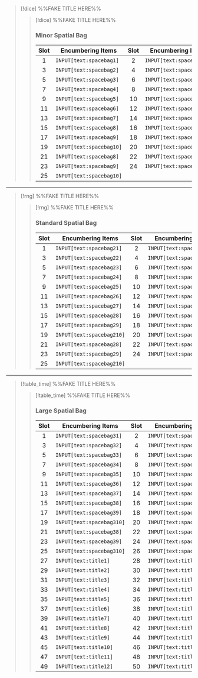 >[!dice] %%FAKE TITLE HERE%%
>>[!dice] %%FAKE TITLE HERE%%
>>### Minor Spatial Bag
>>| Slot | Encumbering Items | Slot | Encumbering Items 
>>| :-: | ---------------- |:-:|--------|
>>|1|`INPUT[text:spacebag1]` |2|`INPUT[text:spacebag11]`|
>>|3|`INPUT[text:spacebag2]`|4|`INPUT[text:spacebag12]`|
>>|5|`INPUT[text:spacebag3]`|6|`INPUT[text:spacebag13]`|
>>|7|`INPUT[text:spacebag4]`|8|`INPUT[text:spacebag14]`|
>>|9|`INPUT[text:spacebag5]`|10|`INPUT[text:spacebag15]`|
>>|11|`INPUT[text:spacebag6]`|12|`INPUT[text:spacebag16]`|
>>|13|`INPUT[text:spacebag7]`|14|`INPUT[text:spacebag17]`|
>>|15|`INPUT[text:spacebag8]`|16|`INPUT[text:spacebag18]`|
>>|17|`INPUT[text:spacebag9]`|18|`INPUT[text:spacebag19]`|
>>|19|`INPUT[text:spacebag10]`|20|`INPUT[text:spacebag20]`
>>|21|`INPUT[text:spacebag8]`|22|`INPUT[text:spacebag18]`|
>>|23|`INPUT[text:spacebag9]`|24|`INPUT[text:spacebag19]`|
>>|25|`INPUT[text:spacebag10]`||

---

>[!rng] %%FAKE TITLE HERE%%
>>[!rng] %%FAKE TITLE HERE%%
>>### Standard Spatial Bag
>>| Slot | Encumbering Items | Slot | Encumbering Items 
>>| :-: | ---------------- |:-:|--------|
>>|1|`INPUT[text:spacebag21]` |2|`INPUT[text:spacebag211]`|
>>|3|`INPUT[text:spacebag22]`|4|`INPUT[text:spacebag212]`|
>>|5|`INPUT[text:spacebag23]`|6|`INPUT[text:spacebag213]`|
>>|7|`INPUT[text:spacebag24]`|8|`INPUT[text:spacebag214]`|
>>|9|`INPUT[text:spacebag25]`|10|`INPUT[text:spacebag215]`|
>>|11|`INPUT[text:spacebag26]`|12|`INPUT[text:spacebag216]`|
>>|13|`INPUT[text:spacebag27]`|14|`INPUT[text:spacebag217]`|
>>|15|`INPUT[text:spacebag28]`|16|`INPUT[text:spacebag218]`|
>>|17|`INPUT[text:spacebag29]`|18|`INPUT[text:spacebag219]`|
>>|19|`INPUT[text:spacebag210]`|20|`INPUT[text:spacebag220]`
>>|21|`INPUT[text:spacebag28]`|22|`INPUT[text:spacebag218]`|
>>|23|`INPUT[text:spacebag29]`|24|`INPUT[text:spacebag219]`|
>>|25|`INPUT[text:spacebag210]`||

---

>[!table_time] %%FAKE TITLE HERE%%
>>[!table_time] %%FAKE TITLE HERE%%
>>### Large Spatial Bag
>>| Slot | Encumbering Items | Slot | Encumbering Items 
>>| :-: | ---------------- |:-:|--------|
>>|1|`INPUT[text:spacebag31]` |2|`INPUT[text:spacebag311]`|
>>|3|`INPUT[text:spacebag32]`|4|`INPUT[text:spacebag312]`|
>>|5|`INPUT[text:spacebag33]`|6|`INPUT[text:spacebag313]`|
>>|7|`INPUT[text:spacebag34]`|8|`INPUT[text:spacebag314]`|
>>|9|`INPUT[text:spacebag35]`|10|`INPUT[text:spacebag315]`|
>>|11|`INPUT[text:spacebag36]`|12|`INPUT[text:spacebag316]`|
>>|13|`INPUT[text:spacebag37]`|14|`INPUT[text:spacebag317]`|
>>|15|`INPUT[text:spacebag38]`|16|`INPUT[text:spacebag318]`|
>>|17|`INPUT[text:spacebag39]`|18|`INPUT[text:spacebag319]`|
>>|19|`INPUT[text:spacebag310]`|20|`INPUT[text:spacebag320]`
>>|21|`INPUT[text:spacebag38]`|22|`INPUT[text:spacebag318]`|
>>|23|`INPUT[text:spacebag39]`|24|`INPUT[text:spacebag319]`|
>>|25|`INPUT[text:spacebag310]`|26|`INPUT[text:spacebag320]`|
>>|27|`INPUT[text:title1]` |28|`INPUT[text:title21]`|
>>|29|`INPUT[text:title2]`|30|`INPUT[text:title22]`|
>>|31|`INPUT[text:title3]`|32|`INPUT[text:title23]`|
>>|33|`INPUT[text:title4]`|34|`INPUT[text:title24]`|
>>|35|`INPUT[text:title5]`|36|`INPUT[text:title25]`|
>>|37|`INPUT[text:title6]`|38|`INPUT[text:title26]`|
>>|39|`INPUT[text:title7]`|40|`INPUT[text:title27]`|
>>|41|`INPUT[text:title8]`|42|`INPUT[text:title28]`|
>>|43|`INPUT[text:title9]`|44|`INPUT[text:title29]`
>>|45|`INPUT[text:title10]`|46|`INPUT[text:title30]`|
>>|47|`INPUT[text:title11]`|48|`INPUT[text:title31]`|
>>|49|`INPUT[text:title12]`|50|`INPUT[text:title32]`|
